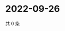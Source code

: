 # 2022-09-26

共 0 条

<!-- BEGIN WEIBO -->
<!-- 最后更新时间 Mon Sep 26 2022 20:37:11 GMT+0800 (China Standard Time) -->

<!-- END WEIBO -->
